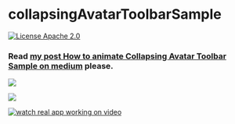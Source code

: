# collapsingAvatarToolbarSample

[![License Apache 2.0](https://img.shields.io/badge/License-Apache%202.0-blue.svg?style=true)](http://www.apache.org/licenses/LICENSE-2.0)


### Read [my post How to animate Collapsing Avatar Toolbar Sample on medium](https://medium.com/@anatoliy8827/how-to-animate-collapsing-avatar-toolbar-sample-f3f37ab6c35e) please.

![](https://github.com/SergeyBurlaka/CollapsingAvatarToolbarSample/blob/develop/art/crop_gif.gif)

![](https://github.com/SergeyBurlaka/CollapsingAvatarToolbarSample/blob/develop/art/test_high.gif)

[![watch real app working on video](http://dl4.joxi.net/drive/2018/11/21/0030/3308/1993964/64/cc0eba3385.jpg)](https://youtu.be/iSfvY_ZNQwo)
 
  



